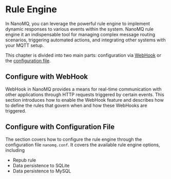 # Rule Engine

In NanoMQ, you can leverage the powerful rule engine to implement dynamic responses to various events within the system. NanoMQ rule engine it an indispensable tool for managing complex message routing scenarios, triggering automated actions, and integrating other systems with your MQTT setup.

This chapter is divided into two main parts: configuration via [WebHook](./web-hook-0.18.md) or the [configuration file](./config-file.md).

## Configure with WebHook

WebHook in NanoMQ provides a means for real-time communication with other applications through HTTP requests triggered by certain events. This section introduces how to enable the WebHook feature and describes how to define the rules that govern when and how these WebHooks are triggered. 

## Configure with Configuration File

The section covers how to configure the rule engine through the configuration file `nanomq.conf`. It covers the available rule engine options, including

- Repub rule
- Data persistence to SQLite
- Data persistence to MySQL